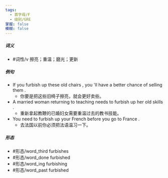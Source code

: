 ```yaml
---
tags:
  - 首字母/F
  - 级别/GRE
掌握: false
模糊: false
---
```

##### 词义
- #词性/v  擦亮；重温；磨光；更新
##### 例句
- If you furbish up these old chairs , you 'll have a better chance of selling them .
	- 你要是把这些旧椅子擦亮，就会更好卖些。
- A married woman returning to teaching needs to furbish up her old skills .
	- 重新拿起教鞭的已婚妇女需要重温过去的教书技能。
- You need to furbish up your French before you go to France .
	- 去法国以前你必须把法语温习一下。
##### 形态
- #形态/word_third furbishes
- #形态/word_done furbished
- #形态/word_ing furbishing
- #形态/word_past furbished
